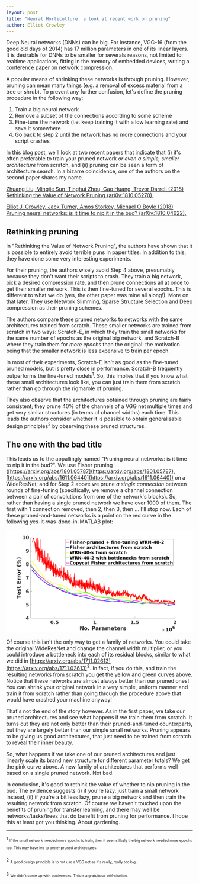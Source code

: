 ```yaml
---
layout: post
title: "Neural Horticulture: a look at recent work on pruning"
author: Elliot Crowley
---
```


Deep Neural networks (DNNs) can be big. For instance, VGG-16 (from the good old days of 2014) has 17 million parameters in one of its linear layers. It is desirable for DNNs to be smaller for severals reasons, not limited to: realtime applications, fitting in the memory of embedded devices, writing a conference paper on network compression.

A popular means of shrinking these networks is through pruning. However, pruning can mean many things (e.g. a removal of excess material from a tree or shrub). To prevent any further confusion, let's define the pruning procedure in the following way:

1. Train a big neural network
2. Remove a subset of the connections according to some scheme
3. Fine-tune the network (i.e. keep training it with a low learning rate) and save it somewhere
4. Go back to step 2 until the network has no more connections and your script crashes

In this blog post, we'll look at two recent papers that indicate that (i) it's often preferable to train your pruned network *or even a simple, smaller architecture* from scratch, and (ii) pruning can be seen a form of architecture search. In a bizarre coincidence, one of the authors on the second paper shares my name. 

[Zhuang Liu, Mingjie Sun, Tinghui Zhou, Gao Huang, Trevor Darrell (2018) Rethinking the Value of Network Pruning (arXiv:1810.05270).](https://arxiv.org/abs/1810.05270)

[Elliot J. Crowley, Jack Turner, Amos Storkey, Michael O'Boyle (2018) Pruning neural networks: is it time to nip it in the bud? (arXiv:1810.04622).](https://arxiv.org/abs/1810.04622)

## Rethinking pruning

In "Rethinking the Value of Network Pruning", the authors have shown that it is possible to entirely avoid terrible puns in paper titles. In addition to this, they have  done some very interesting experiments.

For their pruning, the authors wisely avoid Step 4 above, presumably because they don't want their scripts to crash. They train a big network, pick a desired compression rate, and then prune connections all at once to get their smaller network. This is then fine-tuned for several epochs. This is different to what we do (yes, the other paper was mine all along!). More on that later. They use Network Slimming, Sparse Structure Selection and Deep compression as their pruning schemes.

The authors compare these pruned networks to networks with the same architectures trained from scratch. These smaller networks are trained from scratch in two ways: Scratch-E, in which they train the small networks for the same number of epochs as the original big network, and Scratch-B where they train them for *more epochs* than the original: the motivation being that the smaller network is less expensive to train per epoch.

In most of their experiments, Scratch-E isn't as good as the fine-tuned pruned models, but is pretty close in performance. Scratch-B frequently outperforms the fine-tuned models<sup>1</sup>. So, this implies that if you know what these small architectures look like, you can just train them from scratch rather than go through the rigmarole of pruning.

They also observe that the architectures obtained through pruning are fairly consistent; they prune 40% of the channels of a VGG net multiple times and get very similar structures (in terms of channel widths) each time. This leads the authors consider whether it is possible to obtain generalisable design principles<sup>2</sup> by observing these pruned structures.

## The one with the bad title

This leads us to the appallingly named "Pruning neural networks: is it time to nip it in the bud?". We use Fisher pruning ([https://arxiv.org/abs/1801.05787](https://arxiv.org/abs/1801.05787), [https://arxiv.org/abs/1611.06440](https://arxiv.org/abs/1611.06440)) on a WideResNet, and for Step 2 above we prune *a single connection* between rounds of fine-tuning (specifically, we remove a channel connection between a pair of convolutions from one of the network's blocks). So, rather than having a single pruned network we have over 1000 of them. The first with 1 connection removed, then 2, then 3, then ... I'll stop now. Each of these pruned-and-tuned networks is a point on the red curve in the following yes-it-was-done-in-MATLAB plot:

![](/assets/prunes/prunes.png)

Of course this isn't the only way to get a family of networks. You could take the original WideResNet and change the channel width multiplier, or you could introduce a bottleneck into each of its residual blocks, similar to what we did in [https://arxiv.org/abs/1711.02613](https://arxiv.org/abs/1711.02613)<sup>3</sup>. In fact, if you do this, and train the resulting networks from scratch you get the yellow and green curves above. Notice that these networks are almost always better than our pruned ones! You can shrink your original network in a very simple, uniform manner and train it from scratch rather than going through the procedure above that would have crashed your machine anyway!

That's not the end of the story however. As in the first paper, we take our pruned architectures and see what happens if we train them from scratch. It turns out they are not only better than their pruned-and-tuned counterparts, but they are largely better than our simple small networks. Pruning appears to be giving us good architectures, that just need to be trained from scratch to reveal their inner beauty.

So, what happens if we take one of our pruned architectures and just linearly scale its brand new structure for different parameter totals? We get the pink curve above. A new family of architectures that performs well based on a single pruned network. Not bad.

In conclusion, it's good to rethink the value of whether to nip pruning in the bud. The evidence suggests (i) if you're lazy, just train a small network instead, (ii) if you're a bit less lazy, prune a big network and then train the resulting network from scratch. Of course we haven't touched upon the benefits of pruning for transfer learning, and there may well be networks/tasks/trees that do benefit from pruning for performance. I hope this at least got you thinking. About gardening. 

----

<sup>1</sup> <sub><sup>If the small network needed more epochs to train, then it seems likely the big network needed more epochs too. This may have led to better pruned architectures.</sup></sub>

<sup>2</sup> <sub><sup>A good design principle is to not use a VGG net as it's really, really too big.</sup></sub>

<sup>3</sup> <sub><sup>We didn't come up with bottlenecks. This is a gratuitous self-citation.</sup></sub>

